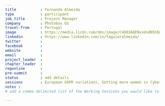 ```yaml
---
title           : Fernanda Almeida
type            : participant
job_title       : Project Manager
company         : Photobox GS
travel-from     : Portugal
image           : https://media.licdn.com/dms/image/C4D03AQENxsUndN5h0g/profile-displayphoto-shrink_800_800/0?e=1528664400&v=beta&t=mbEsUNg9FXg8NCGxXnrs7HJIUL6_V8iBGIh9fBC8r0E
linkedin        : https://www.linkedin.com/in/faguiaralmeida/
twitter         :
facebook        :
website         :
email           :
project_leader  :
chapter_leader  :
regonline       :
pre-summit      :
status          : add details
sessions        : European GDPR variations, Getting more women in Cyber-security
notes :
# add a comma delimited list of the Working Sessions you would like to attend in the meta above (use the session's title) e.g. sessions: Security Playbooks Diagrams, Hackathon Daily Sessions

---
```


<!-- put more details about participant here -->
